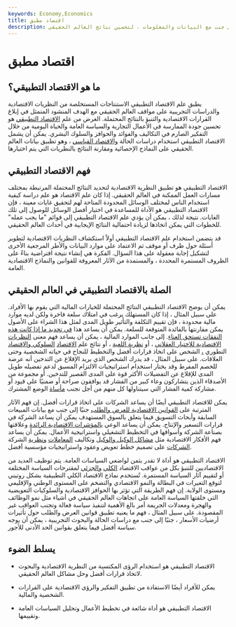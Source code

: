 ```yaml
---
keywords: Economy,Economics
title: اقتصاد مطبق
description: يشير الاقتصاد التطبيقي إلى استخدام النظريات ذات الإطار الاقتصادي ، جنبًا إلى جنب مع البيانات والمعلومات ، لتحسين نتائج العالم الحقيقي.
---
```


# اقتصاد مطبق
## ما هو الاقتصاد التطبيقي؟

يطبق علم الاقتصاد التطبيقي الاستنتاجات المستخلصة من النظريات الاقتصادية والدراسات التجريبية على مواقف العالم الحقيقي مع الهدف المنشود المتمثل في إبلاغ القرارات الاقتصادية والتنبؤ بالنتائج المحتملة. الغرض من علم [الاقتصاد التطبيقي](/economics) هو تحسين جودة الممارسة في الأعمال التجارية والسياسة العامة والحياة اليومية من خلال التفكير الصارم في التكاليف والفوائد والحوافز والسلوك البشري. يمكن أن يشمل الاقتصاد التطبيقي استخدام دراسات الحالة [والاقتصاد القياسي](/econometrics) ، وهو تطبيق بيانات العالم الحقيقي على النماذج الإحصائية ومقارنة النتائج بالنظريات التي يتم اختبارها.

## فهم الاقتصاد التطبيقي

الاقتصاد التطبيقي هو تطبيق النظرية الاقتصادية لتحديد النتائج المحتملة المرتبطة بمختلف مسارات العمل الممكنة في العالم الحقيقي. إذا كان علم الاقتصاد هو علم دراسة كيفية استخدام الناس لمختلف الوسائل المحدودة المتاحة لهم لتحقيق غايات معينة ، فإن الاقتصاد التطبيقي هو الأداة للمساعدة في اختيار أفضل الوسائل للوصول إلى تلك الغايات. نتيجة لذلك ، يمكن أن يؤدي علم الاقتصاد التطبيقي إلى قوائم "ما يجب عمله" للخطوات التي يمكن اتخاذها لزيادة احتمالية النتائج الإيجابية في أحداث العالم الحقيقي.

قد يتضمن استخدام علم الاقتصاد التطبيقي أولاً استكشاف النظريات الاقتصادية لتطوير أسئلة حول ظرف أو موقف ثم الاعتماد على موارد البيانات والأطر المرجعية الأخرى لتشكيل إجابة معقولة على هذا السؤال. الفكرة هي إنشاء نتيجة افتراضية بناءً على الظروف المستمرة المحددة ، والمستمدة من الآثار المعروفة للقوانين والنماذج الاقتصادية العامة.

## الصلة بالاقتصاد التطبيقي في العالم الحقيقي

يمكن أن يوضح الاقتصاد التطبيقي النتائج المحتملة للخيارات المالية التي يقوم بها الأفراد. على سبيل المثال ، إذا كان المستهلك يرغب في امتلاك سلعة فاخرة ولكن لديه موارد مالية محدودة ، فإن تقييم التكلفة والتأثير طويل المدى لمثل هذا الشراء على الأصول يمكن مقارنتها بالفائدة المتوقعة للسلعة. يمكن أن يساعد هذا [في تحديد ما إذا كانت هذه النفقات تستحق العناء](/cost-benefitanalysis). إلى جانب الموارد المالية ، يمكن أن يساعد فهم معنى [النظريات الاقتصادية للاختيار العقلاني](/rational-choice-theory) ، أو [نظرية اللعبة](/gametheory) ، أو نتائج علم [الاقتصاد](/evolutionary-economics) [السلوكي والاقتصاد](/behavioraleconomics) التطوري [،](/evolutionary-economics) الشخص على اتخاذ قرارات أفضل والتخطيط للنجاح في حياته الشخصية وحتى العلاقات. على سبيل المثال ، قد يدرك الشخص الذي يريد الإقلاع عن التدخين أنه عرضة للخصم المفرط وقد يختار استخدام استراتيجيات الالتزام المسبق لدعم تفضيله طويل المدى للإقلاع عن التفضيلات الأكثر قوة على المدى القصير للتدخين. أو مجموعة من الأصدقاء الذين يتشاركون وعاء كبير من الفشار قد يوافقون صراحة أو ضمنيًا على قيود أو مشاركة كمية الفشار التي سيتناولها كل منهم من أجل تجنب [مأساة](/tragedy-of-the-commons) الوضع المشترك.

يمكن للاقتصاد التطبيقي أيضًا أن يساعد الشركات على اتخاذ قرارات أفضل. إن فهم الآثار المترتبة على [القوانين الاقتصادية للعرض والطلب](/law-of-supply-demand) جنبًا إلى جنب مع بيانات المبيعات السابقة وأبحاث التسويق فيما يتعلق بالسوق المستهدف يمكن أن يساعد الشركة في قرارات التسعير والإنتاج. يمكن أن يساعد الوعي [بالمؤشرات الاقتصادية الرائدة](/leadingindicator) وعلاقتها بصناعة الشركة وأسواقها في التخطيط التشغيلي واستراتيجية الأعمال. يمكن أن يساعد فهم الأفكار الاقتصادية مثل [مشاكل الوكيل والوكيل](/principal-agent-problem) وتكاليف [المعاملات](/transactioncosts) [ونظرية](/transactioncosts) الشركة [الشركات](/theory-firm) على تصميم خطط تعويض وعقود واستراتيجيات مؤسسية أفضل.

الاقتصاد التطبيقي هو أداة لا تقدر بثمن لواضعي السياسات العامة. يتم توظيف العديد من الاقتصاديين للتنبؤ بكل من عواقب الاقتصاد [الكلي](/macroeconomics) [والجزئي](/microeconomics) لمقترحات السياسة المختلفة أو لتقييم آثار السياسة المستمرة. تُستخدم نماذج الاقتصاد الكلي التطبيقية بشكل روتيني لتوقع التغيرات في البطالة والنمو الاقتصادي والتضخم على المستوى الوطني والإقليمي ومستوى الولاية. إن فهم الطريقة التي تؤثر بها الحوافز الاقتصادية والسلوكيات التعويضية التي خلقتها السياسة العامة على اتجاهات العالم الحقيقي في أشياء مثل نمو الوظائف والهجرة ومعدلات الجريمة أمر بالغ الأهمية لتنفيذ سياسة فعالة وتجنب العواقب غير المقصودة. على سبيل المثال ، فهم ما يعنيه تطبيق قوانين العرض والطلب حول تأثيرات أرضيات الأسعار ، جنبًا إلى جنب مع دراسات الحالة والبحوث التجريبية ، يمكن أن يوجه سياسة أفضل فيما يتعلق بقوانين الحد الأدنى للأجور.

## يسلط الضوء

- الاقتصاد التطبيقي هو استخدام الرؤى المكتسبة من النظرية الاقتصادية والبحوث لاتخاذ قرارات أفضل وحل مشاكل العالم الحقيقي.

- يمكن للأفراد أيضًا الاستفادة من تطبيق التفكير والرؤى الاقتصادية على القرارات الشخصية والمالية.

- الاقتصاد التطبيقي هو أداة شائعة في تخطيط الأعمال وتحليل السياسات العامة وتقييمها.


